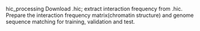 hic_processing
Download .hic; extract interaction frequency from .hic. Prepare the interaction frequency matrix(chromatin structure) and genome sequence matching for training, validation and test.
